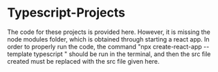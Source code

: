 # Typescript-Projects
The code for these projects is provided here. However, it is missing the node modules folder, which is obtained through starting a react app. In order to properly run the code, the command "npx create-react-app --template typescript <name of project>" should be run in the terminal, and then the src file created must be replaced with the src file given here. 
